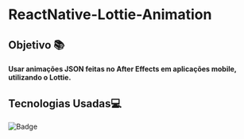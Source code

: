 # ReactNative-Lottie-Animation

## Objetivo 📚
#### Usar animações JSON feitas no After Effects em aplicações mobile, utilizando o Lottie.

## Tecnologias Usadas💻
 ![Badge](https://img.shields.io/static/v1?label=&message=React-Native&color=3498db&style=for-the-badge)
